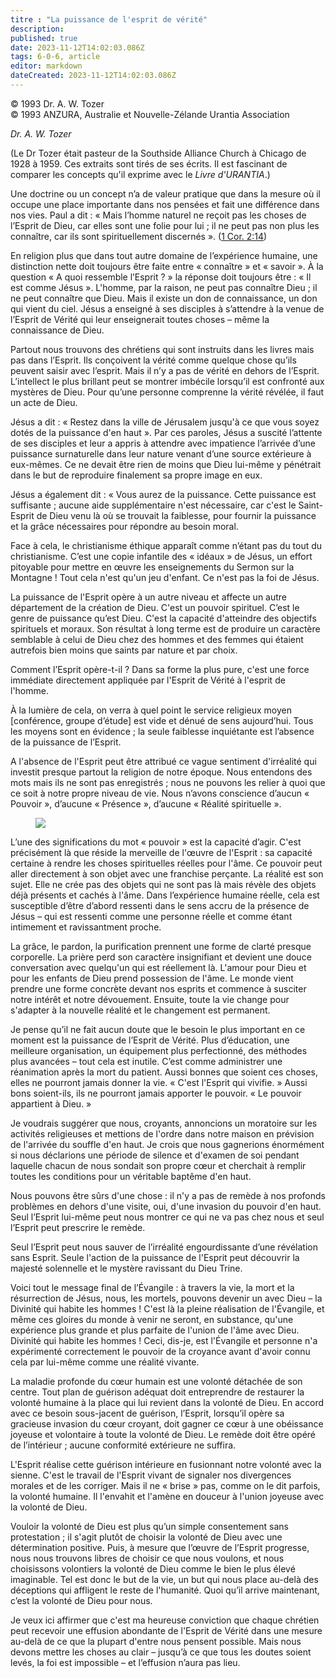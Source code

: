 ```yaml
---
titre : "La puissance de l'esprit de vérité"
description: 
published: true
date: 2023-11-12T14:02:03.086Z
tags: 6-0-6, article
editor: markdown
dateCreated: 2023-11-12T14:02:03.086Z
---
```


<p class="v-card v-sheet theme--light gray lighten-3 px-2 py-1">© 1993 Dr. A. W. Tozer<br>© 1993 ANZURA, Australie et Nouvelle-Zélande Urantia Association</p>


_Dr. A. W. Tozer_

(Le Dr Tozer était pasteur de la Southside Alliance Church à Chicago de 1928 à 1959. Ces extraits sont tirés de ses écrits. Il est fascinant de comparer les concepts qu'il exprime avec le _Livre d'URANTIA_.)

Une doctrine ou un concept n’a de valeur pratique que dans la mesure où il occupe une place importante dans nos pensées et fait une différence dans nos vies. Paul a dit : « Mais l’homme naturel ne reçoit pas les choses de l’Esprit de Dieu, car elles sont une folie pour lui ; il ne peut pas non plus les connaître, car ils sont spirituellement discernés ». ([1 Cor. 2:14](/fr/Bible/1_Corinthians/2#v14))

En religion plus que dans tout autre domaine de l’expérience humaine, une distinction nette doit toujours être faite entre « connaître » et « savoir ». À la question « A quoi ressemble l’Esprit ? » la réponse doit toujours être : « Il est comme Jésus ». L'homme, par la raison, ne peut pas connaître Dieu ; il ne peut connaître que Dieu. Mais il existe un don de connaissance, un don qui vient du ciel. Jésus a enseigné à ses disciples à s’attendre à la venue de l’Esprit de Vérité qui leur enseignerait toutes choses – même la connaissance de Dieu.

Partout nous trouvons des chrétiens qui sont instruits dans les livres mais pas dans l’Esprit. Ils conçoivent la vérité comme quelque chose qu’ils peuvent saisir avec l’esprit. Mais il n’y a pas de vérité en dehors de l’Esprit. L’intellect le plus brillant peut se montrer imbécile lorsqu’il est confronté aux mystères de Dieu. Pour qu’une personne comprenne la vérité révélée, il faut un acte de Dieu.

Jésus a dit : « Restez dans la ville de Jérusalem jusqu'à ce que vous soyez dotés de la puissance d'en haut ». Par ces paroles, Jésus a suscité l’attente de ses disciples et leur a appris à attendre avec impatience l’arrivée d’une puissance surnaturelle dans leur nature venant d’une source extérieure à eux-mêmes. Ce ne devait être rien de moins que Dieu lui-même y pénétrait dans le but de reproduire finalement sa propre image en eux.

Jésus a également dit : « Vous aurez de la puissance. Cette puissance est suffisante ; aucune aide supplémentaire n'est nécessaire, car c'est le Saint-Esprit de Dieu venu là où se trouvait la faiblesse, pour fournir la puissance et la grâce nécessaires pour répondre au besoin moral.

Face à cela, le christianisme éthique apparaît comme n’étant pas du tout du christianisme. C’est une copie infantile des « idéaux » de Jésus, un effort pitoyable pour mettre en œuvre les enseignements du Sermon sur la Montagne ! Tout cela n'est qu'un jeu d'enfant. Ce n'est pas la foi de Jésus.

La puissance de l'Esprit opère à un autre niveau et affecte un autre département de la création de Dieu. C'est un pouvoir spirituel. C’est le genre de puissance qu’est Dieu. C'est la capacité d'atteindre des objectifs spirituels et moraux. Son résultat à long terme est de produire un caractère semblable à celui de Dieu chez des hommes et des femmes qui étaient autrefois bien moins que saints par nature et par choix.

Comment l’Esprit opère-t-il ? Dans sa forme la plus pure, c'est une force immédiate directement appliquée par l'Esprit de Vérité à l'esprit de l'homme.

À la lumière de cela, on verra à quel point le service religieux moyen [conférence, groupe d’étude] est vide et dénué de sens aujourd’hui. Tous les moyens sont en évidence ; la seule faiblesse inquiétante est l’absence de la puissance de l’Esprit.

A l'absence de l'Esprit peut être attribué ce vague sentiment d'irréalité qui investit presque partout la religion de notre époque. Nous entendons des mots mais ils ne sont pas enregistrés ; nous ne pouvons les relier à quoi que ce soit à notre propre niveau de vie. Nous n’avons conscience d’aucun « Pouvoir », d’aucune « Présence », d’aucune « Réalité spirituelle ».

<figure id="Figure_2" class="image urantiapedia" alt="Dali">
<img src="/image/article/606/Dali.jpg">
</figure>

L’une des significations du mot « pouvoir » est la capacité d’agir. C'est précisément là que réside la merveille de l'œuvre de l'Esprit : sa capacité certaine à rendre les choses spirituelles réelles pour l'âme. Ce pouvoir peut aller directement à son objet avec une franchise perçante. La réalité est son sujet. Elle ne crée pas des objets qui ne sont pas là mais révèle des objets déjà présents et cachés à l'âme. Dans l’expérience humaine réelle, cela est susceptible d’être d’abord ressenti dans le sens accru de la présence de Jésus – qui est ressenti comme une personne réelle et comme étant intimement et ravissantment proche.

La grâce, le pardon, la purification prennent une forme de clarté presque corporelle. La prière perd son caractère insignifiant et devient une douce conversation avec quelqu'un qui est réellement là. L'amour pour Dieu et pour les enfants de Dieu prend possession de l'âme. Le monde vient prendre une forme concrète devant nos esprits et commence à susciter notre intérêt et notre dévouement. Ensuite, toute la vie change pour s'adapter à la nouvelle réalité et le changement est permanent.

Je pense qu’il ne fait aucun doute que le besoin le plus important en ce moment est la puissance de l’Esprit de Vérité. Plus d’éducation, une meilleure organisation, un équipement plus perfectionné, des méthodes plus avancées – tout cela est inutile. C’est comme administrer une réanimation après la mort du patient. Aussi bonnes que soient ces choses, elles ne pourront jamais donner la vie. « C'est l'Esprit qui vivifie. » Aussi bons soient-ils, ils ne pourront jamais apporter le pouvoir. « Le pouvoir appartient à Dieu. »

Je voudrais suggérer que nous, croyants, annoncions un moratoire sur les activités religieuses et mettions de l'ordre dans notre maison en prévision de l'arrivée du souffle d'en haut. Je crois que nous gagnerions énormément si nous déclarions une période de silence et d'examen de soi pendant laquelle chacun de nous sondait son propre cœur et cherchait à remplir toutes les conditions pour un véritable baptême d'en haut.

Nous pouvons être sûrs d'une chose : il n'y a pas de remède à nos profonds problèmes en dehors d'une visite, oui, d'une invasion du pouvoir d'en haut. Seul l’Esprit lui-même peut nous montrer ce qui ne va pas chez nous et seul l’Esprit peut prescrire le remède.

Seul l’Esprit peut nous sauver de l’irréalité engourdissante d’une révélation sans Esprit. Seule l'action de la puissance de l'Esprit peut découvrir la majesté solennelle et le mystère ravissant du Dieu Trine.

Voici tout le message final de l’Évangile : à travers la vie, la mort et la résurrection de Jésus, nous, les mortels, pouvons devenir un avec Dieu – la Divinité qui habite les hommes ! C'est là la pleine réalisation de l'Évangile, et même ces gloires du monde à venir ne seront, en substance, qu'une expérience plus grande et plus parfaite de l'union de l'âme avec Dieu. Divinité qui habite les hommes ! Ceci, dis-je, est l'Évangile et personne n'a expérimenté correctement le pouvoir de la croyance avant d'avoir connu cela par lui-même comme une réalité vivante.

La maladie profonde du cœur humain est une volonté détachée de son centre. Tout plan de guérison adéquat doit entreprendre de restaurer la volonté humaine à la place qui lui revient dans la volonté de Dieu. En accord avec ce besoin sous-jacent de guérison, l’Esprit, lorsqu’il opère sa gracieuse invasion du cœur croyant, doit gagner ce cœur à une obéissance joyeuse et volontaire à toute la volonté de Dieu. Le remède doit être opéré de l’intérieur ; aucune conformité extérieure ne suffira.

L'Esprit réalise cette guérison intérieure en fusionnant notre volonté avec la sienne. C'est le travail de l'Esprit vivant de signaler nos divergences morales et de les corriger. Mais il ne « brise » pas, comme on le dit parfois, la volonté humaine. Il l'envahit et l'amène en douceur à l'union joyeuse avec la volonté de Dieu.

Vouloir la volonté de Dieu est plus qu’un simple consentement sans protestation ; il s'agit plutôt de choisir la volonté de Dieu avec une détermination positive. Puis, à mesure que l’œuvre de l’Esprit progresse, nous nous trouvons libres de choisir ce que nous voulons, et nous choisissons volontiers la volonté de Dieu comme le bien le plus élevé imaginable. Tel est donc le but de la vie, un but qui nous place au-delà des déceptions qui affligent le reste de l'humanité. Quoi qu’il arrive maintenant, c’est la volonté de Dieu pour nous.

Je veux ici affirmer que c'est ma heureuse conviction que chaque chrétien peut recevoir une effusion abondante de l'Esprit de Vérité dans une mesure au-delà de ce que la plupart d'entre nous pensent possible. Mais nous devons mettre les choses au clair – jusqu’à ce que tous les doutes soient levés, la foi est impossible – et l’effusion n’aura pas lieu.

